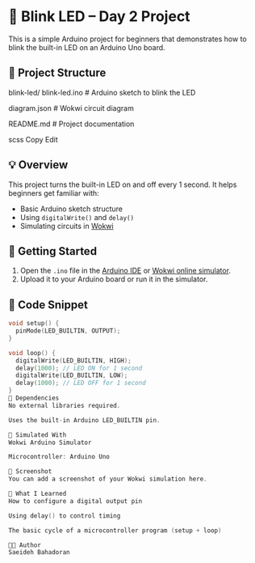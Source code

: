 # 🔦 Blink LED – Day 2 Project

This is a simple Arduino project for beginners that demonstrates how to blink the built-in LED on an Arduino Uno board.

## 📁 Project Structure

blink-led/
blink-led.ino # Arduino sketch to blink the LED

diagram.json # Wokwi circuit diagram

README.md # Project documentation


scss
Copy
Edit

## 💡 Overview

This project turns the built-in LED on and off every 1 second. It helps beginners get familiar with:

- Basic Arduino sketch structure
- Using `digitalWrite()` and `delay()`
- Simulating circuits in [Wokwi](https://wokwi.com)

## 🚀 Getting Started

1. Open the `.ino` file in the [Arduino IDE](https://www.arduino.cc/en/software) or [Wokwi online simulator](https://wokwi.com).
2. Upload it to your Arduino board or run it in the simulator.

## 🔧 Code Snippet

```cpp
void setup() {
  pinMode(LED_BUILTIN, OUTPUT);
}

void loop() {
  digitalWrite(LED_BUILTIN, HIGH);
  delay(1000); // LED ON for 1 second
  digitalWrite(LED_BUILTIN, LOW);
  delay(1000); // LED OFF for 1 second
}
📌 Dependencies
No external libraries required.

Uses the built-in Arduino LED_BUILTIN pin.

🧪 Simulated With
Wokwi Arduino Simulator

Microcontroller: Arduino Uno

📸 Screenshot
You can add a screenshot of your Wokwi simulation here.

🧠 What I Learned
How to configure a digital output pin

Using delay() to control timing

The basic cycle of a microcontroller program (setup + loop)

👩‍💻 Author
Saeideh Bahadoran
